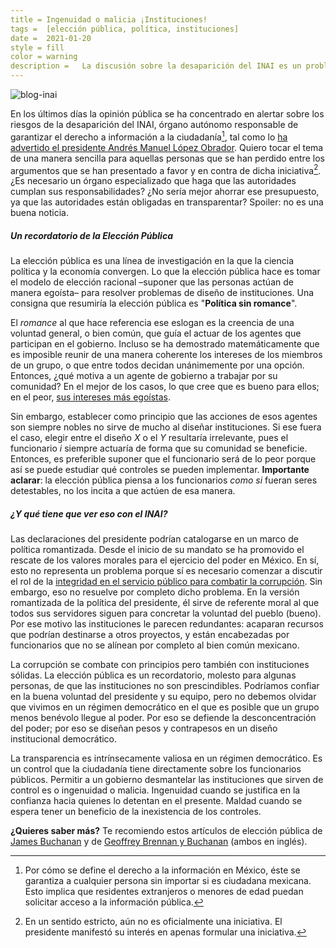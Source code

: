 ```yaml
---
title =	Ingenuidad o malicia ¡Instituciones!
tags =	[elección pública, política, instituciones]
date =	2021-01-20
style =	fill
color =	warning
description =	La discusión sobre la desaparición del INAI es un problema de elección pública.
---
```




![blog-inai](https://alex-writes-something.github.io/pictures/blog-inai.jpeg)



En los últimos días la opinión pública se ha concentrado en alertar sobre los riesgos de la desaparición del INAI, órgano autónomo responsable de garantizar el derecho a información a la ciudadanía[^1], tal como lo [ha advertido el presidente Andrés Manuel López Obrador](https://www.forbes.com.mx/politica-amlo-reforma-absorber-ift-inai-organismos-autonomos/). Quiero tocar el tema de una manera  sencilla para aquellas personas que se han perdido entre los argumentos que se han presentado a favor y en contra de dicha iniciativa[^2]. ¿Es necesario un órgano especializado que haga que las autoridades cumplan sus responsabilidades? ¿No sería mejor ahorrar ese presupuesto, ya que las autoridades están obligadas en transparentar? Spoiler: no es una buena noticia.

##### Un recordatorio de la Elección Pública

La elección pública es una línea de investigación en la que la ciencia política y la economía convergen. Lo que la elección pública hace es tomar el modelo de elección racional –suponer que las personas actúan de manera egoísta– para resolver problemas de diseño de instituciones. Una consigna que resumiría la elección pública es "**Política sin romance**".

El *romance* al que hace referencia ese eslogan es la creencia de una voluntad general, o bien común, que guía el actuar de los agentes que participan en el gobierno. Incluso se ha demostrado matemáticamente que es imposible reunir de una manera coherente los intereses de los miembros de un grupo, o que entre todos decidan unánimemente por una opción. Entonces, ¿qué motiva a un agente de gobierno a trabajar por su comunidad? En el mejor de los casos, lo que cree que es bueno para ellos; en el peor, [sus intereses más egoístas](https://www.eluniversal.com.mx/nacion/se-investigara-irregularidad-en-aplicacion-de-vacuna-covid-19-director-de-hospital-en-edomex).

Sin embargo, establecer como principio que las acciones de esos agentes son siempre nobles no sirve de mucho al diseñar instituciones. Si ese fuera el caso, elegir entre el diseño $X$ o el $Y$ resultaría irrelevante, pues el funcionario $i$ siempre actuaría de forma que su comunidad se beneficie. Entonces, es preferible suponer que el funcionario será de lo peor porque así se puede estudiar qué controles se pueden implementar. **Importante aclarar**: la elección pública piensa a los funcionarios *como si* fueran seres detestables, no los incita a que actúen de esa manera.

##### ¿Y qué tiene que ver eso con el INAI?

Las declaraciones del presidente podrían catalogarse en un marco de política romantizada. Desde el inicio de su mandato se ha promovido el rescate de los valores morales para el ejercicio del poder en México. En sí, esto no representa un problema porque sí es necesario comenzar a discutir el rol de la [integridad en el servicio público para combatir la corrupción](https://twitter.com/cxintegridad). Sin embargo, eso no resuelve por completo dicho problema. En la versión romantizada de la política del presidente, él sirve de referente moral al que todos sus servidores siguen para concretar la voluntad del pueblo (bueno). Por ese motivo las instituciones le parecen redundantes: acaparan recursos que podrían destinarse a otros proyectos, y están encabezadas por funcionarios que no se alínean por completo al bien común mexicano.

La corrupción se combate con principios pero también con instituciones sólidas. La elección pública es un recordatorio, molesto para algunas personas, de que las instituciones no son prescindibles. Podríamos confiar en la buena voluntad del presidente y su equipo, pero no debemos olvidar que vivimos en un régimen democrático en el que es posible que un grupo menos benévolo llegue al poder. Por eso se defiende la desconcentración del poder; por eso se diseñan pesos y contrapesos en un diseño institucional democrático.

La transparencia es intrínsecamente valiosa en un régimen democrático. Es un control que la ciudadanía tiene directamente sobre los funcionarios públicos. Permitir a un gobierno desmantelar las instituciones que sirven de control es o ingenuidad o malicia. Ingenuidad cuando se justifica en la confianza hacia quienes lo detentan en el presente. Maldad cuando se espera tener un beneficio de la inexistencia de los controles.

**¿Quieres saber más?** Te recomiendo estos artículos de elección pública de [James Buchanan](https://www.cis.org.au/app/uploads/2015/04/images/stories/policy-magazine/2003-spring/2003-19-3-james-m-buchanan.pdf) y de [Geoffrey Brennan y Buchanan](https://www.sciencedirect.com/sdfe/pdf/download/eid/1-s2.0-0144818881900132/first-page-pdf) (ambos en inglés). 



[^1]: Por cómo se define el derecho a la información en México, éste se garantiza a cualquier persona sin importar si es ciudadana mexicana. Esto implica que residentes extranjeros o menores de edad puedan solicitar acceso a la información pública. 
[^2]: En un sentido estricto, aún no es oficialmente una iniciativa. El presidente manifestó su interés en apenas formular una iniciativa.

